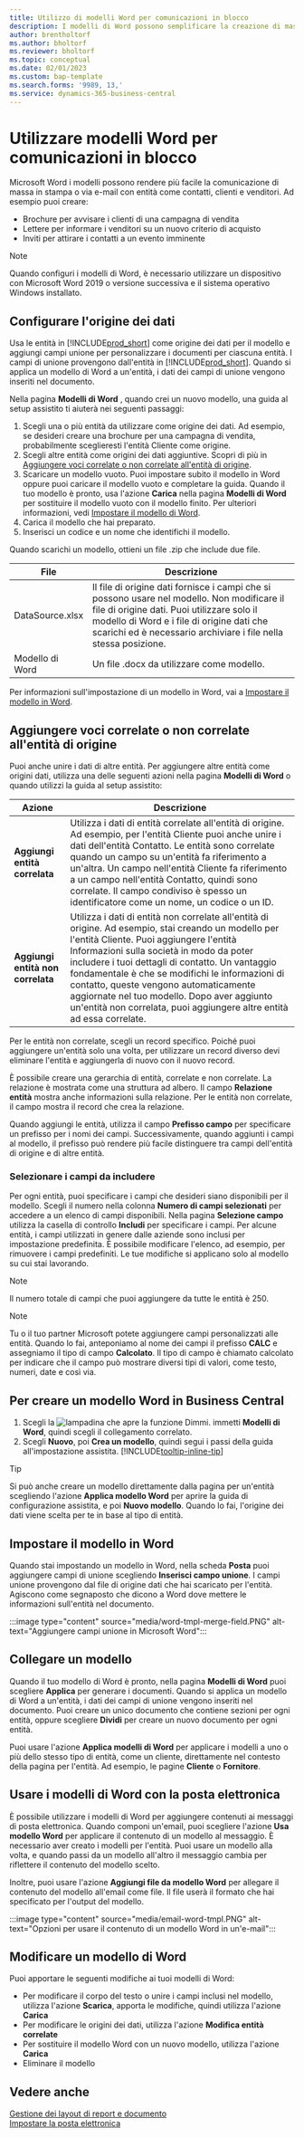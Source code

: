 ```yaml
---
title: Utilizzo di modelli Word per comunicazioni in blocco
description: I modelli di Word possono semplificare la creazione di massa di documenti personalizzati per entità specifiche.
author: brentholtorf
ms.author: bholtorf
ms.reviewer: bholtorf
ms.topic: conceptual
ms.date: 02/01/2023
ms.custom: bap-template
ms.search.forms: '9989, 13,'
ms.service: dynamics-365-business-central
---
```


# Utilizzare modelli Word per comunicazioni in blocco

Microsoft Word i modelli possono rendere più facile la comunicazione di massa in stampa o via e-mail con entità come contatti, clienti e venditori. Ad esempio puoi creare:

* Brochure per avvisare i clienti di una campagna di vendita
* Lettere per informare i venditori su un nuovo criterio di acquisto
* Inviti per attirare i contatti a un evento imminente

> [!NOTE]
> Quando configuri i modelli di Word, è necessario utilizzare un dispositivo con Microsoft Word 2019 o versione successiva e il sistema operativo Windows installato.

## Configurare l'origine dei dati

Usa le entità in [!INCLUDE[prod_short](includes/prod_short.md)] come origine dei dati per il modello e aggiungi campi unione per personalizzare i documenti per ciascuna entità. I campi di unione provengono dall'entità in [!INCLUDE[prod_short](includes/prod_short.md)]. Quando si applica un modello di Word a un'entità, i dati dei campi di unione vengono inseriti nel documento.

Nella pagina **Modelli di Word** , quando crei un nuovo modello, una guida al setup assistito ti aiuterà nei seguenti passaggi:

1. Scegli una o più entità da utilizzare come origine dei dati. Ad esempio, se desideri creare una brochure per una campagna di vendita, probabilmente sceglieresti l'entità Cliente come origine.
2. Scegli altre entità come origini dei dati aggiuntive. Scopri di più in [Aggiungere voci correlate o non correlate all'entità di origine](#add-entries-that-are-related-or-unrelated-to-the-source-entity).
3. Scaricare un modello vuoto. Puoi impostare subito il modello in Word oppure puoi caricare il modello vuoto e completare la guida. Quando il tuo modello è pronto, usa l'azione **Carica** nella pagina **Modelli di Word** per sostituire il modello vuoto con il modello finito. Per ulteriori informazioni, vedi [Impostare il modello di Word](#set-up-the-template-in-word).
4. Carica il modello che hai preparato.
5. Inserisci un codice e un nome che identifichi il modello.

Quando scarichi un modello, ottieni un file .zip che include due file.

|File  |Descrizione  |
|---------|---------|
|DataSource.xlsx     | Il file di origine dati fornisce i campi che si possono usare nel modello. Non modificare il file di origine dati. Puoi utilizzare solo il modello di Word e i file di origine dati che scarichi ed è necessario archiviare i file nella stessa posizione.     |
|Modello di Word     | Un file .docx da utilizzare come modello.        |

Per informazioni sull'impostazione di un modello in Word, vai a [Impostare il modello in Word](#set-up-the-template-in-word).

## Aggiungere voci correlate o non correlate all'entità di origine

Puoi anche unire i dati di altre entità. Per aggiungere altre entità come origini dati, utilizza una delle seguenti azioni nella pagina **Modelli di Word** o quando utilizzi la guida al setup assistito:

|Azione  |Descrizione  |
|---------|---------|
|**Aggiungi entità correlata**  | Utilizza i dati di entità correlate all'entità di origine. Ad esempio, per l'entità Cliente puoi anche unire i dati dell'entità Contatto. Le entità sono correlate quando un campo su un'entità fa riferimento a un'altra. Un campo nell'entità Cliente fa riferimento a un campo nell'entità Contatto, quindi sono correlate. Il campo condiviso è spesso un identificatore come un nome, un codice o un ID.        |
|**Aggiungi entità non correlata**| Utilizza i dati di entità non correlate all'entità di origine. Ad esempio, stai creando un modello per l'entità Cliente. Puoi aggiungere l'entità Informazioni sulla società in modo da poter includere i tuoi dettagli di contatto. Un vantaggio fondamentale è che se modifichi le informazioni di contatto, queste vengono automaticamente aggiornate nel tuo modello. Dopo aver aggiunto un'entità non correlata, puoi aggiungere altre entità ad essa correlate.         |

Per le entità non correlate, scegli un record specifico. Poiché puoi aggiungere un'entità solo una volta, per utilizzare un record diverso devi eliminare l'entità e aggiungerla di nuovo con il nuovo record.

È possibile creare una gerarchia di entità, correlate e non correlate. La relazione è mostrata come una struttura ad albero. Il campo **Relazione entità** mostra anche informazioni sulla relazione. Per le entità non correlate, il campo mostra il record che crea la relazione.

Quando aggiungi le entità, utilizza il campo **Prefisso campo** per specificare un prefisso per i nomi dei campi. Successivamente, quando aggiunti i campi al modello, il prefisso può rendere più facile distinguere tra campi dell'entità di origine e di altre entità.

### Selezionare i campi da includere

Per ogni entità, puoi specificare i campi che desideri siano disponibili per il modello. Scegli il numero nella colonna **Numero di campi selezionati** per accedere a un elenco di campi disponibili. Nella pagina **Selezione campo** utilizza la casella di controllo **Includi** per specificare i campi. Per alcune entità, i campi utilizzati in genere dalle aziende sono inclusi per impostazione predefinita. È possibile modificare l'elenco, ad esempio, per rimuovere i campi predefiniti. Le tue modifiche si applicano solo al modello su cui stai lavorando.

> [!NOTE]
> Il numero totale di campi che puoi aggiungere da tutte le entità è 250.

> [!NOTE]
> Tu o il tuo partner Microsoft potete aggiungere campi personalizzati alle entità. Quando lo fai, anteponiamo al nome dei campi il prefisso **CALC** e assegniamo il tipo di campo **Calcolato**. Il tipo di campo è chiamato calcolato per indicare che il campo può mostrare diversi tipi di valori, come testo, numeri, date e così via.

## Per creare un modello Word in Business Central

1. Scegli la ![lampadina che apre la funzione Dimmi.](media/ui-search/search_small.png "Informazioni sull'operazione che si desidera eseguire") immetti **Modelli di Word**, quindi scegli il collegamento correlato.
2. Scegli **Nuovo**, poi **Crea un modello**, quindi segui i passi della guida all'impostazione assistita. [!INCLUDE[tooltip-inline-tip](includes/tooltip-inline-tip_md.md)]

> [!TIP]
> Si può anche creare un modello direttamente dalla pagina per un'entità scegliendo l'azione **Applica modello Word** per aprire la guida di configurazione assistita, e poi **Nuovo modello**. Quando lo fai, l'origine dei dati viene scelta per te in base al tipo di entità.

## Impostare il modello in Word

Quando stai impostando un modello in Word, nella scheda **Posta** puoi aggiungere campi di unione scegliendo **Inserisci campo unione**. I campi unione provengono dal file di origine dati che hai scaricato per l'entità. Agiscono come segnaposto che dicono a Word dove mettere le informazioni sull'entità nel documento.

:::image type="content" source="media/word-tmpl-merge-field.PNG" alt-text="Aggiungere campi unione in Microsoft Word":::

## Collegare un modello

Quando il tuo modello di Word è pronto, nella pagina **Modelli di Word** puoi scegliere **Applica** per generare i documenti. Quando si applica un modello di Word a un'entità, i dati dei campi di unione vengono inseriti nel documento. Puoi creare un unico documento che contiene sezioni per ogni entità, oppure scegliere **Dividi** per creare un nuovo documento per ogni entità.

Puoi usare l'azione **Applica modelli di Word** per applicare i modelli a uno o più dello stesso tipo di entità, come un cliente, direttamente nel contesto della pagina per l'entità. Ad esempio, le pagine **Cliente** o **Fornitore**.

## Usare i modelli di Word con la posta elettronica

È possibile utilizzare i modelli di Word per aggiungere contenuti ai messaggi di posta elettronica. Quando componi un'email, puoi scegliere l'azione **Usa modello Word** per applicare il contenuto di un modello al messaggio. È necessario aver creato i modelli per l'entità. Puoi usare un modello alla volta, e quando passi da un modello all'altro il messaggio cambia per riflettere il contenuto del modello scelto.

Inoltre, puoi usare l'azione **Aggiungi file da modello Word** per allegare il contenuto del modello all'email come file. Il file userà il formato che hai specificato per l'output del modello.

:::image type="content" source="media/email-word-tmpl.PNG" alt-text="Opzioni per usare il contenuto di un modello Word in un'e-mail":::

## Modificare un modello di Word

Puoi apportare le seguenti modifiche ai tuoi modelli di Word:

* Per modificare il corpo del testo o unire i campi inclusi nel modello, utilizza l'azione **Scarica**, apporta le modifiche, quindi utilizza l'azione **Carica**
* Per modificare le origini dei dati, utilizza l'azione **Modifica entità correlate**
* Per sostituire il modello Word con un nuovo modello, utilizza l'azione **Carica**
* Eliminare il modello

## Vedere anche

[Gestione dei layout di report e documento](ui-manage-report-layouts.md)  
[Impostare la posta elettronica](admin-how-setup-email.md)  
